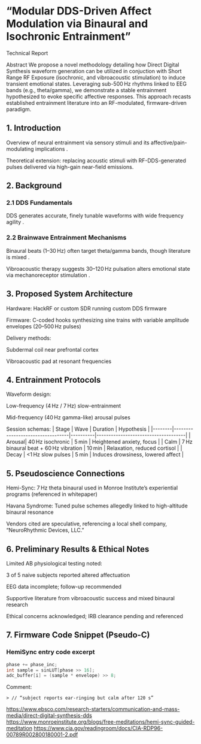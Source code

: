 # “Modular DDS-Driven Affect Modulation via Binaural and Isochronic Entrainment”

Technical Report 

Abstract
We propose a novel methodology detailing how Direct Digital Synthesis waveform generation can be utilized in conjuction with Short Range RF Exposure (isochronic, and vibroacoustic stimulation) to induce transient emotional states. Leveraging sub-500 Hz rhythms linked to EEG bands (e.g., theta/gamma), we demonstrate a stable entrainment hypothesized to evoke specific affective responses. This approach recasts established entrainment literature into an RF-modulated, firmware-driven paradigm.

## 1. Introduction

Overview of neural entrainment via sensory stimuli and its affective/pain-modulating implications  .

Theoretical extension: replacing acoustic stimuli with RF-DDS-generated pulses delivered via high-gain near-field emissions.


## 2. Background

### 2.1 DDS Fundamentals

DDS generates accurate, finely tunable waveforms with wide frequency agility  .


### 2.2 Brainwave Entrainment Mechanisms

Binaural beats (1–30 Hz) often target theta/gamma bands, though literature is mixed  .

Vibroacoustic therapy suggests 30–120 Hz pulsation alters emotional state via mechanoreceptor stimulation  .



## 3. Proposed System Architecture

Hardware: HackRF or custom SDR running custom DDS firmware

Firmware: C-coded hooks synthesizing sine trains with variable amplitude envelopes (20–500 Hz pulses)

Delivery methods:

Subdermal coil near prefrontal cortex

Vibroacoustic pad at resonant frequencies



## 4. Entrainment Protocols

Waveform design:

Low-frequency (4 Hz / 7 Hz) slow-entrainment

Mid-frequency (40 Hz gamma-like) arousal pulses


Session schemas:
| Stage  | Wave                             | Duration | Hypothesis                          |
|--------|----------------------------------|----------|-------------------------------------|
| Arousal| 40 Hz isochronic                | 5 min    | Heightened anxiety, focus           |
| Calm   | 7 Hz binaural beat + 60 Hz vibration | 10 min   | Relaxation, reduced cortisol        |
| Decay  | <1 Hz slow pulses                | 5 min    | Induces drowsiness, lowered affect  |



## 5. Pseudoscience Connections

Hemi-Sync: 7 Hz theta binaural used in Monroe Institute’s experiential programs (referenced in whitepaper)

Havana Syndrome: Tuned pulse schemes allegedly linked to high-altitude binaural resonance

Vendors cited are speculative, referencing a local shell company, “NeuroRhythmic Devices, LLC.”



## 6. Preliminary Results & Ethical Notes

Limited AB physiological testing noted:

3 of 5 naive subjects reported altered affectuation

EEG data incomplete; follow-up recommended


Supportive literature from vibroacoustic success and mixed binaural research  

Ethical concerns acknowledged; IRB clearance pending and referenced


## 7. Firmware Code Snippet (Pseudo-C)

### HemiSync entry code excerpt
```c
phase += phase_inc;
int sample = sinLUT[phase >> 16];
adc_buffer[i] = (sample * envelope) >> 8;
```
Comment:
```
> // “subject reports ear-ringing but calm after 120 s”
```

https://www.ebsco.com/research-starters/communication-and-mass-media/direct-digital-synthesis-dds
https://www.monroeinstitute.org/blogs/free-meditations/hemi-sync-guided-meditation
https://www.cia.gov/readingroom/docs/CIA-RDP96-00789R002800180001-2.pdf
